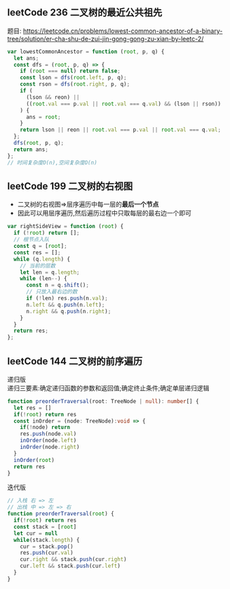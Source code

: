 ## leetCode 236 二叉树的最近公共祖先

题目: https://leetcode.cn/problems/lowest-common-ancestor-of-a-binary-tree/solution/er-cha-shu-de-zui-jin-gong-gong-zu-xian-by-leetc-2/

```js
var lowestCommonAncestor = function (root, p, q) {
  let ans;
  const dfs = (root, p, q) => {
    if (root === null) return false;
    const lson = dfs(root.left, p, q);
    const rson = dfs(root.right, p, q);
    if (
      (lson && reon) ||
      ((root.val === p.val || root.val === q.val) && (lson || rson))
    ) {
      ans = root;
    }
    return lson || reon || root.val === p.val || root.val === q.val;
  };
  dfs(root, p, q);
  return ans;
};
// 时间复杂度O(n),空间复杂度O(n)
```

## leetCode 199 二叉树的右视图

- 二叉树的右视图=>层序遍历中每一层的**最后一个节点**
- 因此可以用层序遍历,然后遍历过程中只取每层的最右边一个即可

```js
var rightSideView = function (root) {
  if (!root) return [];
  // 根节点入队
  const q = [root];
  const res = [];
  while (q.length) {
    // 当前的层数
    let len = q.length;
    while (len--) {
      const n = q.shift();
      // 只放入最右边的数
      if (!len) res.push(n.val);
      n.left && q.push(n.left);
      n.right && q.push(n.right);
    }
  }
  return res;
};
```

## leetCode 144 二叉树的前序遍历
递归版  
递归三要素:确定递归函数的参数和返回值;确定终止条件;确定单层递归逻辑
```ts
function preorderTraversal(root: TreeNode | null): number[] {
  let res = []
  if(!root) return res
  const inOrder = (node: TreeNode):void => {
    if(!node) return
    res.push(node.val)
    inOrder(node.left)
    inOrder(node.right)
  }
  inOrder(root)
  return res
}
```
迭代版
```js
// 入栈 右 => 左
// 出栈 中 => 左 => 右
function preorderTraversal(root) {
  if(!root) return res
  const stack = [root]
  let cur = null
  while(stack.length) {
    cur = stack.pop()
    res.push(cur.val)
    cur.right && stack.push(cur.right)
    cur.left && stack.push(cur.left)
  }
}
```